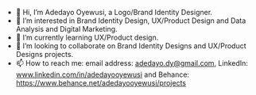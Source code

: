 - 👋 Hi, I’m Adedayo Oyewusi, a Logo/Brand Identity Designer.
- 👀 I’m interested in Brand Identity Design, UX/Product Design and Data Analysis and Digital Marketing.
- 🌱 I’m currently learning UX/Product design.
- 💞️ I’m looking to collaborate on Brand Identity Designs and UX/Product Designs projects.
- 📫 How to reach me: email address: adedayo.dy@gmail.com, LinkedIn: www.linkedin.com/in/adedayooyewusi and Behance: https://www.behance.net/adedayooyewusi/projects  

<!---
adedy07/adedy07 is a ✨ special ✨ repository because its `README.md` (this file) appears on your GitHub profile.
You can click the Preview link to take a look at your changes.
--->
